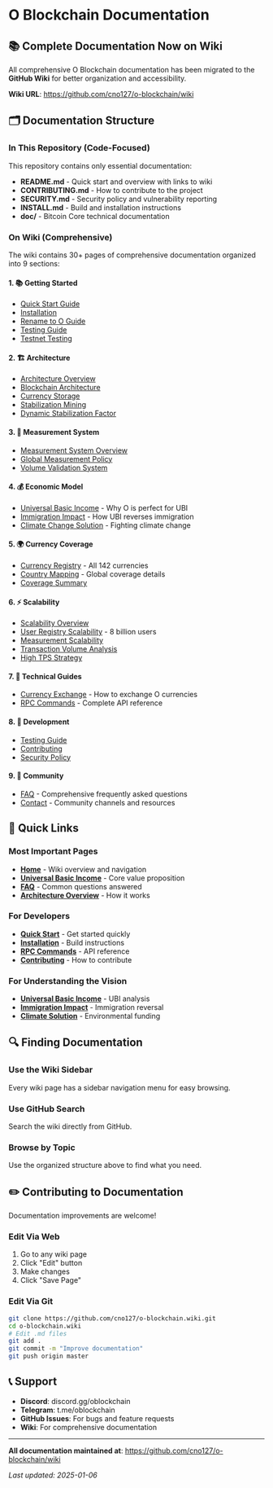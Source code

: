 # O Blockchain Documentation

## 📚 Complete Documentation Now on Wiki

All comprehensive O Blockchain documentation has been migrated to the **GitHub Wiki** for better organization and accessibility.

**Wiki URL**: https://github.com/cno127/o-blockchain/wiki

## 🗂️ Documentation Structure

### In This Repository (Code-Focused)

This repository contains only essential documentation:

- **README.md** - Quick start and overview with links to wiki
- **CONTRIBUTING.md** - How to contribute to the project
- **SECURITY.md** - Security policy and vulnerability reporting
- **INSTALL.md** - Build and installation instructions
- **doc/** - Bitcoin Core technical documentation

### On Wiki (Comprehensive)

The wiki contains 30+ pages of comprehensive documentation organized into 9 sections:

#### 1. 📚 Getting Started
- [Quick Start Guide](https://github.com/cno127/o-blockchain/wiki/Quick-Start-Guide)
- [Installation](https://github.com/cno127/o-blockchain/wiki/Installation)
- [Rename to O Guide](https://github.com/cno127/o-blockchain/wiki/Rename-To-O-Guide)
- [Testing Guide](https://github.com/cno127/o-blockchain/wiki/Testing-Guide)
- [Testnet Testing](https://github.com/cno127/o-blockchain/wiki/Testnet-Testing-Guide)

#### 2. 🏗️ Architecture
- [Architecture Overview](https://github.com/cno127/o-blockchain/wiki/Architecture-Overview)
- [Blockchain Architecture](https://github.com/cno127/o-blockchain/wiki/Blockchain-Architecture)
- [Currency Storage](https://github.com/cno127/o-blockchain/wiki/Currency-Storage-In-Ledger)
- [Stabilization Mining](https://github.com/cno127/o-blockchain/wiki/Stabilization-Mining)
- [Dynamic Stabilization Factor](https://github.com/cno127/o-blockchain/wiki/Dynamic-Stabilization-Factor)

#### 3. 📏 Measurement System
- [Measurement System Overview](https://github.com/cno127/o-blockchain/wiki/Measurement-System-Overview)
- [Global Measurement Policy](https://github.com/cno127/o-blockchain/wiki/Global-Measurement-Policy)
- [Volume Validation System](https://github.com/cno127/o-blockchain/wiki/Volume-Validation-System)

#### 4. 💰 Economic Model
- [Universal Basic Income](https://github.com/cno127/o-blockchain/wiki/Universal-Basic-Income) - Why O is perfect for UBI
- [Immigration Impact](https://github.com/cno127/o-blockchain/wiki/Immigration-Impact) - How UBI reverses immigration
- [Climate Change Solution](https://github.com/cno127/o-blockchain/wiki/Climate-Change-Solution) - Fighting climate change

#### 5. 🌍 Currency Coverage
- [Currency Registry](https://github.com/cno127/o-blockchain/wiki/Currency-Registry) - All 142 currencies
- [Country Mapping](https://github.com/cno127/o-blockchain/wiki/Country-Mapping) - Global coverage details
- [Coverage Summary](https://github.com/cno127/o-blockchain/wiki/Coverage-Summary)

#### 6. ⚡ Scalability
- [Scalability Overview](https://github.com/cno127/o-blockchain/wiki/Scalability-Overview)
- [User Registry Scalability](https://github.com/cno127/o-blockchain/wiki/User-Registry-Scalability) - 8 billion users
- [Measurement Scalability](https://github.com/cno127/o-blockchain/wiki/Measurement-Scalability)
- [Transaction Volume Analysis](https://github.com/cno127/o-blockchain/wiki/Transaction-Volume-Analysis)
- [High TPS Strategy](https://github.com/cno127/o-blockchain/wiki/High-TPS-Strategy)

#### 7. 🔧 Technical Guides
- [Currency Exchange](https://github.com/cno127/o-blockchain/wiki/Currency-Exchange) - How to exchange O currencies
- [RPC Commands](https://github.com/cno127/o-blockchain/wiki/RPC-Commands) - Complete API reference

#### 8. 🧪 Development
- [Testing Guide](https://github.com/cno127/o-blockchain/wiki/Testing-Guide)
- [Contributing](https://github.com/cno127/o-blockchain/wiki/Contributing)
- [Security Policy](https://github.com/cno127/o-blockchain/wiki/Security)

#### 9. 🤝 Community
- [FAQ](https://github.com/cno127/o-blockchain/wiki/FAQ) - Comprehensive frequently asked questions
- [Contact](https://github.com/cno127/o-blockchain/wiki/Contact) - Community channels and resources

## 🎯 Quick Links

### Most Important Pages
- **[Home](https://github.com/cno127/o-blockchain/wiki/Home)** - Wiki overview and navigation
- **[Universal Basic Income](https://github.com/cno127/o-blockchain/wiki/Universal-Basic-Income)** - Core value proposition
- **[FAQ](https://github.com/cno127/o-blockchain/wiki/FAQ)** - Common questions answered
- **[Architecture Overview](https://github.com/cno127/o-blockchain/wiki/Architecture-Overview)** - How it works

### For Developers
- **[Quick Start](https://github.com/cno127/o-blockchain/wiki/Quick-Start-Guide)** - Get started quickly
- **[Installation](https://github.com/cno127/o-blockchain/wiki/Installation)** - Build instructions
- **[RPC Commands](https://github.com/cno127/o-blockchain/wiki/RPC-Commands)** - API reference
- **[Contributing](https://github.com/cno127/o-blockchain/wiki/Contributing)** - How to contribute

### For Understanding the Vision
- **[Universal Basic Income](https://github.com/cno127/o-blockchain/wiki/Universal-Basic-Income)** - UBI analysis
- **[Immigration Impact](https://github.com/cno127/o-blockchain/wiki/Immigration-Impact)** - Immigration reversal
- **[Climate Solution](https://github.com/cno127/o-blockchain/wiki/Climate-Change-Solution)** - Environmental funding

## 🔍 Finding Documentation

### Use the Wiki Sidebar
Every wiki page has a sidebar navigation menu for easy browsing.

### Use GitHub Search
Search the wiki directly from GitHub.

### Browse by Topic
Use the organized structure above to find what you need.

## ✏️ Contributing to Documentation

Documentation improvements are welcome!

### Edit Via Web
1. Go to any wiki page
2. Click "Edit" button
3. Make changes
4. Click "Save Page"

### Edit Via Git
```bash
git clone https://github.com/cno127/o-blockchain.wiki.git
cd o-blockchain.wiki
# Edit .md files
git add .
git commit -m "Improve documentation"
git push origin master
```

## 📞 Support

- **Discord**: discord.gg/oblockchain
- **Telegram**: t.me/oblockchain
- **GitHub Issues**: For bugs and feature requests
- **Wiki**: For comprehensive documentation

---

**All documentation maintained at**: https://github.com/cno127/o-blockchain/wiki

*Last updated: 2025-01-06*


